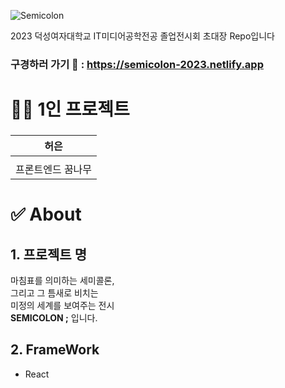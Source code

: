 
![Semicolon](https://github.com/DAASHeo/2023_semicolon/assets/64454313/e55e3577-dc12-41f9-b5c8-1da93e99c45c)

2023 덕성여자대학교 IT미디어공학전공 졸업전시회 초대장 Repo입니다 <br>
### 구경하러 가기 🔗 : https://semicolon-2023.netlify.app

# 🙋‍♀️ 1인 프로젝트

### 

| <center>허은</center> | 
| --- |
| <center></center> | # 이미지 삽입
| <center> 프론트엔드 꿈나무 </center> |


# ✅ About

## 1. 프로젝트 명
마침표를 의미하는 세미콜론, <br>
그리고 그 틈새로 비치는<br>
미정의 세계를 보여주는 전시<br>
<strong>SEMICOLON ;</strong> 입니다.

## 2. FrameWork
- React
